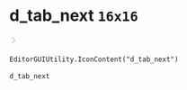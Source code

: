 # d_tab_next `16x16`
<img src="/img/d_tab_next.png" width=16 height=16>

``` CSharp
EditorGUIUtility.IconContent("d_tab_next")
```
```
d_tab_next
```
